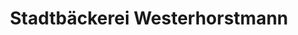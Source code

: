 ---
title: "Stadtbäckerei Westerhorstmann"
url: /duesseldorf/stadtbaeckerei-westerhorstmann/
shop: Bäckerei
---